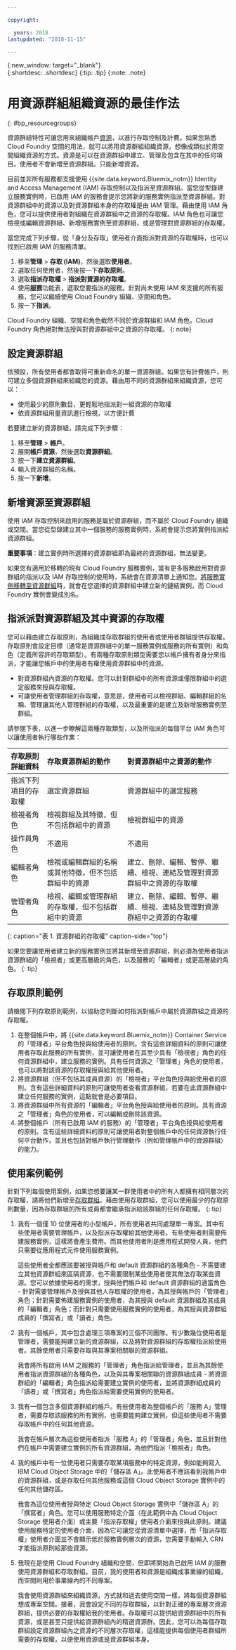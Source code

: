 ```yaml
---

copyright:

  years: 2018
lastupdated: "2018-11-15"

---
```


{:new_window: target="_blank"}  
{:shortdesc: .shortdesc}
{:tip: .tip}
{:note: .note}


# 用資源群組組織資源的最佳作法
{: #bp_resourcegroups}

資源群組特性可讓您用來組織帳戶[資源](/docs/resources/acct_resources.html#resource)，以進行存取控制及計費。如果您熟悉 Cloud Foundry 空間的用法，就可以將用資源群組組織資源，想像成類似於用空間組織資源的方式。資源是可以在資源群組中建立、管理及包含在其中的任何項目。使用者不會新增至資源群組。只能新增資源。 

目前並非所有服務都支援使用 {{site.data.keyword.Bluemix_notm}} Identity and Access Management (IAM) 存取控制以及指派至資源群組。當您從型錄建立服務實例時，已啟用 IAM 的服務會提示您將新的服務實例指派至資源群組。對資源群組中的資源以及對資源群組本身的存取權是由 IAM 管理。藉由使用 IAM 角色，您可以提供使用者對組織在資源群組中之資源的存取權。IAM 角色也可讓您檢視或編輯資源群組、新增服務實例至資源群組，或是管理對資源群組的存取權。

當您完成下列步驟，從「身分及存取」使用者介面指派對資源的存取權時，也可以找到已啟用 IAM 的服務清單。
1. 移至**管理** &gt; **存取 (IAM)**，然後選取**使用者**。 
2. 選取任何使用者，然後按一下**存取原則**。 
3. 選取**指派存取權** > **指派對資源的存取權**。
4. 使用**服務**功能表，選取您要指派的服務。針對尚未使用 IAM 來支援的所有服務，您可以繼續使用 Cloud Foundry 組織、空間和角色。 
5. 按一下**指派**。

Cloud Foundry 組織、空間和角色截然不同於資源群組和 IAM 角色。Cloud Foundry 角色絕對無法授與對資源群組中之資源的存取權。
{: note}


## 設定資源群組

依預設，所有使用者都會取得可重新命名的單一資源群組。如果您有計費帳戶，則可建立多個資源群組來組織您的資源。藉由用不同的資源群組來組織資源，您可以：

* 使用最少的原則數目，更輕鬆地指派對一組資源的存取權 
* 依資源群組用量資訊進行檢視，以方便計費 

若要建立新的資源群組，請完成下列步驟：

1. 移至**管理** > **帳戶**。 
2. 展開**帳戶資源**，然後選取**資源群組**。 
3. 按一下**建立資源群組**。
4. 輸入資源群組的名稱。
5. 按一下**新增**。


## 新增資源至資源群組

使用 IAM 存取控制來啟用的服務是屬於資源群組，而不屬於 Cloud Foundry 組織或空間。當您從型錄建立其中一個服務的服務實例時，系統會提示您將實例指派給資源群組。 

**重要事項**：建立實例時所選擇的資源群組即為最終的資源群組，無法變更。

如果您有適用於移轉的現有 Cloud Foundry 服務實例，當有更多服務啟用對資源群組的指派以及 IAM 存取控制的使用時，系統會在資源清單上通知您。[將服務實例移轉至資源群組](/docs/resources/instance_migration.html)時，就會在您選擇的資源群組中建立新的鏈結實例，而 Cloud Foundry 實例會變成別名。 


## 指派派對資源群組及其中資源的存取權

您可以藉由建立存取原則，為組織成存取群組的使用者或使用者群組提供存取權。存取原則會設定目標（通常是資源群組中的單一服務實例或服務的所有實例）和角色（定義所容許的存取類型）。有兩種存取原則類型需要您以帳戶擁有者身分來指派，才能讓您帳戶中的使用者有權使用資源群組中的資源。

* 對資源群組內資源的存取權。您可以針對群組中的所有資源或僅限群組中的選定服務來授與存取權。
* 可讓使用者管理群組的存取權，意思是，使用者可以檢視群組、編輯群組的名稱、管理讓其他人管理群組的存取權，以及最重要的是建立及新增服務實例至群組。

請參閱下表，以進一步瞭解這兩種存取類型，以及所指派的每個平台 IAM 角色可以讓使用者執行哪些作業：

|存取原則詳細資料| 存取資源群組的動作 | 對資源群組中之資源的動作 | 
|:-----------------|:--------------|:---------------|
|指派下列項目的存取權|選定資源群組|資源群組中的選定服務|
|檢視者角色| 檢視群組及其特徵，但不包括群組中的資源 | 檢視群組中的資源 | 
|操作員角色|不適用|不適用| 
|編輯者角色| 檢視或編輯群組的名稱或其他特徵，但不包括群組中的資源 |建立、刪除、編輯、暫停、繼續、檢視、連結及管理對資源群組中之資源的存取權|
|管理者角色| 檢視、編輯或管理群組的存取權，但不包括群組中的資源 |建立、刪除、編輯、暫停、繼續、檢視、連結及管理對資源群組中之資源的存取權| 
{: caption="表 1. 資源群組的存取權" caption-side="top"}

如果您要讓使用者建立新的服務實例並將其新增至資源群組，則必須為使用者指派資源群組的「檢視者」或更高層級的角色，以及服務的「編輯者」或更高層級的角色。
{: tip}


## 存取原則範例

請檢閱下列存取原則範例，以協助您判斷如何指派對帳戶中屬於資源群組之資源的存取權。

1. 在整個帳戶中，將 {{site.data.keyword.Bluemix_notm}} Container Service 的「管理者」平台角色授與給使用者的原則。含有這些詳細資料的原則可讓使用者存取此服務的所有實例，並可讓使用者在其至少具有「檢視者」角色的任何資源群組中，建立服務的實例。具有任何資源之「管理者」角色的使用者，也可以將對該資源的存取權授與給其他使用者。
2. 將資源群組（但不包括其成員資源）的「檢視者」平台角色授與給使用者的原則。含有這些詳細資料的原則可讓使用者查看資源群組，若要在此資源群組中建立任何服務的實例，這點就會是必要項目。
3. 將資源群組中所有資源的「編輯者」平台角色授與給使用者的原則。具有資源之「管理者」角色的使用者，可以編輯或刪除該資源。
4. 將整個帳戶（所有已啟用 IAM 的服務）的「管理者」平台角色授與給使用者的原則。含有這些詳細資料的原則可讓使用者對整個帳戶中的任何資源執行任何平台動作，並且也包括對帳戶執行管理動作（例如管理帳戶中的資源群組）的能力。

## 使用案例範例

針對下列每個使用案例，如果您想要讓某一群使用者中的所有人都擁有相同層次的存取權，請將他們新增至[存取群組](/docs/iam/groups.html#groups)。藉由使用存取群組，您可以使用最少的存取原則數量，因為存取群組的所有成員都會繼承指派給該群組的任何存取權。
{: tip}

<ol>
<li><p>我有一個僅 10 位使用者的小型帳戶，所有使用者共同處理單一專案。其中有些使用者需要管理帳戶，以及指派存取權給其他使用者。有些使用者則需要佈建服務實例，這樣將會產生費用。而其他使用者則是應用程式開發人員，他們只需要從應用程式元件使用服務實例。</p>
<p>這些使用者全都應該要被授與帳戶和 default 資源群組的各種角色 - 不需要建立其他資源群組來區隔資源，也不需要限制某些使用者使其無法存取某些資源。您可以依據使用者的需求，授與他們帳戶和 default 資源群組的適當角色 - 針對需要管理帳戶及授與其他人存取權的使用者，為其授與帳戶的「管理者」角色；針對需要佈建服務實例的使用者，為其授與 default 資源群組及其成員的「編輯者」角色；而針對只需要使用服務實例的使用者，為其授與資源群組成員的「撰寫者」或「讀者」角色。</p>
</li>
<li><p>我有一個帳戶，其中包含處理三項專案的三個不同團隊。有少數幾位使用者是管理者，需要能夠建立新的資源群組，以及將對資源群組的存取權指派給使用者。其餘使用者只需要存取與其專案相關聯的資源群組。</p>
<p>我會將所有啟用 IAM 之服務的「管理者」角色指派給管理者，並且為其餘使用者指派資源群組的各種角色，以及與其專案相關聯的資源群組成員 - 將資源群組的「編輯者」角色指派給需要建立實例的使用者，並將資源群組成員的「讀者」或「撰寫者」角色指派給需要使用實例的使用者。</p>
</li>
<li><p>我有一個包含多個資源群組的帳戶。有些使用者為整個帳戶的「服務 A」管理者，需要存取該服務的所有實例，也需要能夠建立實例，但這些使用者不需要存取帳戶中的任何其他資源。</p>
<p>我會在帳戶層次為這些使用者指派「服務 A」的「管理者」角色，並且針對他們在帳戶中需要建立實例的所有資源群組，為他們指派「檢視者」角色。</p>
</li>
<li><p>我的帳戶中有一位使用者只需要存取某項服務中的特定資源，例如能夠寫入 IBM Cloud Object Storage 中的「儲存區 A」。此使用者不應該看到我帳戶中的資源群組，或是存取任何其他服務或這個 Cloud Object Storage 實例中的任何其他儲存區。</p> 
<p>我會為這位使用者授與特定 Cloud Object Storage 實例中「儲存區 A」的「撰寫者」角色。您可以使用服務特定介面（在此範例中為 Cloud Object Storage 使用者介面）或主要「指派存取權」使用者介面來授與此原則。建議使用服務特定的使用者介面，因為它可讓您從資源清單中選擇，而「指派存取權」使用者介面並不會顯示低於服務實例層次的資源，您需要手動輸入 CRN 才能指派原則給那些資源。</p>
</li>
<li><p>我現在是使用 Cloud Foundry 組織和空間，但即將開始為已啟用 IAM 的服務使用資源群組和存取群組。目前，我的使用者和資源是組織成事業線的組織，而空間則用於事業線內的不同專案。</p>
<p>我會使用資源群組來組織資源，方式就和過去使用空間一樣，將每個資源群組想成專案空間。接著，我會設定不同的存取群組，以針對正確的專案層次資源群組，提供必要的存取權給我的使用者。存取權可以提供給資源群組中的所有資源，或是甚至只提供給資源群組內的精選資源群。因此，您可以為每個存取群組設定資源群組內之資源的不同層次存取權，這樣能提供每個使用者群組所需要的存取權，以便使用資源或是資源群組本身。</p>
</li>
</ol>


